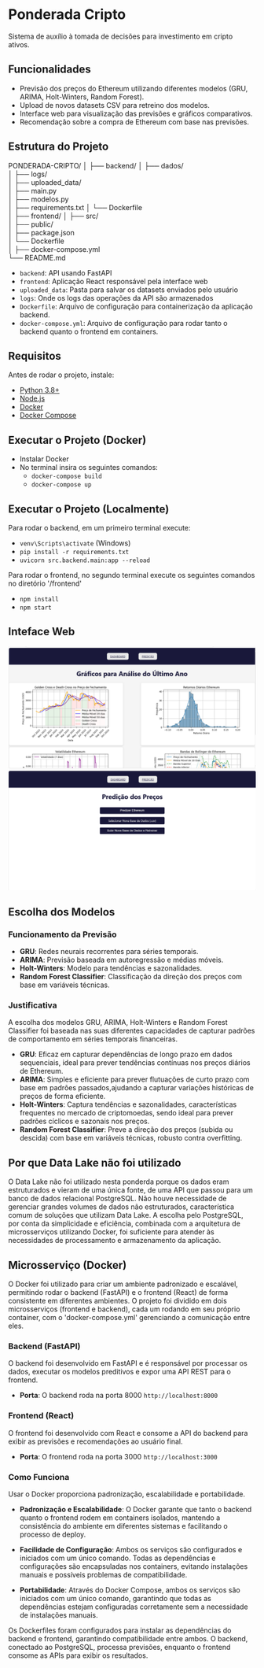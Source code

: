 # Ponderada Cripto
Sistema de auxílio à tomada de decisões para investimento em cripto ativos.

## Funcionalidades
- Previsão dos preços do Ethereum utilizando diferentes modelos (GRU, ARIMA, Holt-Winters, Random Forest).
- Upload de novos datasets CSV para retreino dos modelos.
- Interface web para visualização das previsões e gráficos comparativos.
- Recomendação sobre a compra de Ethereum com base nas previsões.

## Estrutura do Projeto

PONDERADA-CRIPTO/
│
├── backend/
│   ├── dados/                    
│   ├── logs/                     
│   ├── uploaded_data/            
│   ├── main.py                   
│   ├── modelos.py              
│   ├── requirements.txt
│   └── Dockerfile         
│
├── frontend/
│   ├── src/                      
│   ├── public/                   
│   ├── package.json              
│   └── Dockerfile              
│
├── docker-compose.yml            
└── README.md                      

- `backend`: API usando FastAPI
- `frontend`: Aplicação React responsável pela interface web
- `uploaded_data`: Pasta para salvar os datasets enviados pelo usuário
- `logs`: Onde os logs das operações da API são armazenados
- `Dockerfile`: Arquivo de configuração para containerização da aplicação backend.
- `docker-compose.yml`: Arquivo de configuração para rodar tanto o backend quanto o frontend em containers.

## Requisitos

Antes de rodar o projeto, instale:

- [Python 3.8+](https://www.python.org/downloads/)
- [Node.js](https://nodejs.org/)
- [Docker](https://www.docker.com/products/docker-desktop)
- [Docker Compose](https://docs.docker.com/compose/install/)

## Executar o Projeto (Docker)
- Instalar Docker
- No terminal insira os seguintes comandos:
    - `docker-compose build`
    - `docker-compose up`

## Executar o Projeto (Localmente)
Para rodar o backend, em um primeiro terminal execute:
- `venv\Scripts\activate` (Windows)
- `pip install -r requirements.txt`
- `uvicorn src.backend.main:app --reload`

Para rodar o frontend, no segundo terminal execute os seguintes comandos no diretório '/frontend'
- `npm install`
- `npm start`

## Inteface Web

![Dashboard](public/dashboard.png)
![Predição](public/predicao.png)

## Escolha dos Modelos
### Funcionamento da Previsão
- **GRU**: Redes neurais recorrentes para séries temporais.
- **ARIMA**: Previsão baseada em autoregressão e médias móveis.
- **Holt-Winters**: Modelo para tendências e sazonalidades.
- **Random Forest Classifier**: Classificação da direção dos preços com base em variáveis técnicas.

### Justificativa
A escolha dos modelos GRU, ARIMA, Holt-Winters e Random Forest Classifier foi baseada nas suas diferentes capacidades de capturar padrões de comportamento em séries temporais financeiras.
- **GRU**: Eficaz em capturar dependências de longo prazo em dados sequenciais, ideal para prever tendências contínuas nos preços diários de Ethereum.
- **ARIMA**: Simples e eficiente para prever flutuações de curto prazo com base em padrões passados,ajudando a capturar variações históricas de preços de forma eficiente.
- **Holt-Winters**: Captura tendências e sazonalidades, características frequentes no mercado de criptomoedas, sendo ideal para prever padrões cíclicos e sazonais nos preços.
- **Random Forest Classifier**: Preve a direção dos preços (subida ou descida) com base em variáveis técnicas, robusto contra overfitting.

## Por que Data Lake não foi utilizado
O Data Lake não foi utilizado nesta ponderda porque os dados eram estruturados e vieram de uma única fonte, de uma API que passou para um banco de dados relacional PostgreSQL. Não houve necessidade de gerenciar grandes volumes de dados não estruturados, característica comum de soluções que utilizam Data Lake. A escolha pelo PostgreSQL, por conta da simplicidade e eficiência, combinada com a arquitetura de microsserviços utilizando Docker, foi suficiente para atender às necessidades de processamento e armazenamento da aplicação.

## Microsserviço (Docker)

O Docker foi utilizado para criar um ambiente padronizado e escalável, permitindo rodar o backend (FastAPI) e o frontend (React) de forma consistente em diferentes ambientes. O projeto foi dividido em dois microsserviços (frontend e backend), cada um rodando em seu próprio container, com o 'docker-compose.yml' gerenciando a comunicação entre eles.

### Backend (FastAPI)
O backend foi desenvolvido em FastAPI e é responsável por processar os dados, executar os modelos preditivos e expor uma API REST para o frontend.
- **Porta**: O backend roda na porta 8000 `http://localhost:8000`

### Frontend (React)
O frontend foi desenvolvido com React e consome a API do backend para exibir as previsões e recomendações ao usuário final.
- **Porta**: O frontend roda na porta 3000 `http://localhost:3000`

### Como Funciona 

Usar o Docker proporciona padronização, escalabilidade e portabilidade.

- **Padronização e Escalabilidade**: O Docker garante que tanto o backend quanto o frontend rodem em containers isolados, mantendo a consistência do ambiente em diferentes sistemas e facilitando o processo de deploy.

- **Facilidade de Configuração**: Ambos os serviços são configurados e iniciados com um único comando. Todas as dependências e configurações são encapsuladas nos containers, evitando instalações manuais e possíveis problemas de compatibilidade.

- **Portabilidade**: Através do Docker Compose, ambos os serviços são iniciados com um único comando, garantindo que todas as dependências estejam configuradas corretamente sem a necessidade de instalações manuais.

Os Dockerfiles foram configurados para instalar as dependências do backend e frontend, garantindo compatibilidade entre ambos. O backend, conectado ao PostgreSQL, processa previsões, enquanto o frontend consome as APIs para exibir os resultados. 
